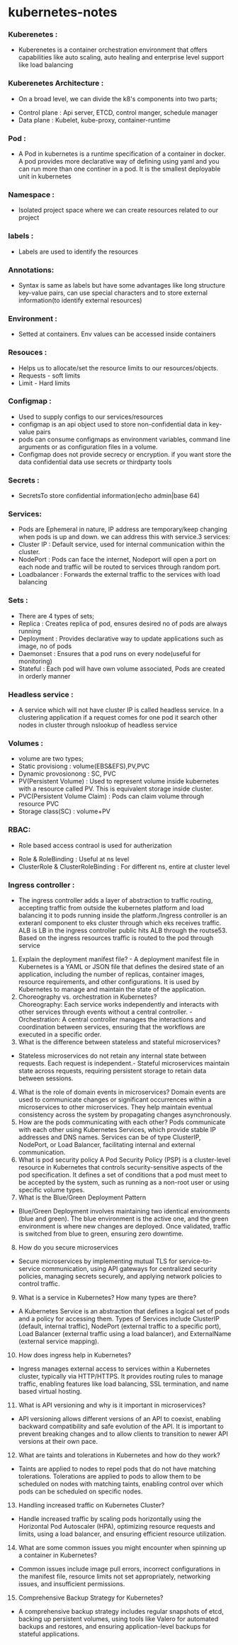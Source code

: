 # kubernetes-notes

### Kuberenetes :
* Kuberenetes is a container orchestration environment that offers capabilities like auto scaling, auto healing and enterprise level support like load balancing

### Kuberenetes Architecture :
* On a broad level, we can divide the k8's components into two parts;
 - Control plane : Api server, ETCD, control manger, schedule manager
 - Data plane : Kubelet, kube-proxy, container-runtime

### Pod :
* A Pod in kubernetes is a runtime specification of a container in docker. A pod provides more declarative way of defining using yaml and you can run more than one continer in a pod. It is the smallest deployable unit in kubernetes

### Namespace :
* Isolated project space where we can create resources related to our project

### labels :
* Labels are used to identify the resources
### Annotations:
* Syntax is same as labels but have some advantages like long structure key-value pairs, can use special characters and to store external information(to identify external resources)


### Environment :
* Setted at containers. Env values can be accessed inside containers

### Resouces :
- Helps us to allocate/set the resource limits to our resources/objects.
- Requests - soft limits
- Limit - Hard limits

### Configmap :
   - Used to supply configs to our services/resources
   - configmap is an api object used to store non-confidential data in key-value pairs
   - pods can consume configmaps as environment variables, command line arguments or as configuration files in a volume.
   - Configmap does not provide secrecy or encryption. if you want store the data confidential data use secrets or thirdparty tools
### Secrets :
* SecretsTo store confidential information(echo admin|base 64)

### Services:
  - Pods are Ephemeral in nature, IP address are temporary/keep changing when pods is up and down. we can address this with service.3 services:
  - Cluster IP : Default service, used for internal communication within the cluster.
  - NodePort : Pods can face the internet, Nodeport will open a port on each node and traffic will be routed to services through random port.
  - Loadbalancer : Forwards the external traffic to the services with load balancing

### Sets :
  - There are 4 types of sets;
  - Replica : Creates replica of pod, ensures desired no of pods are always running
  - Deployment : Provides declarative way to update applications such as image, no of pods
  - Daemonset : Ensures that a pod runs on every node(useful for monitoring)
  - Stateful : Each pod will have own volume associated, Pods are created in orderly manner

### Headless service :
* A service which will not have cluster IP is called headless service. In a clustering application if a request comes for one pod it search other nodes in cluster through nslookup of headless service


### Volumes :
 - volume are two types;
  - Static provisiong : volume(EBS&EFS),PV,PVC
  - Dynamic provosionong : SC, PVC
  - PV(Persistent Volume) : Used to represent volume inside kubernetes with a resource called PV. This is equivalent storage inside cluster.
  - PVC(Persistent Volume Claim) : Pods can claim volume through resource PVC
  - Storage class(SC) : volume+PV
  



### RBAC:
*  Role based access contraol is used for autherization
  - Role & RoleBinding : Useful at ns level
  - ClusterRole & ClusterRoleBinding : For different ns, entire at cluster level


### Ingress controller :
* The ingress controller adds a layer of abstraction to traffic routing, accepting traffic from outside the kubernetes platform and load balancing it to pods running inside the platform./Ingress controller is an exteranl component to eks cluster through which eks receives traffic. ALB is LB in the ingress controller public hits ALB through the routse53. Based on the ingress resources traffic is routed to the pod through service


1. Explain the deployment manifest file? - 
A deployment manifest file in Kubernetes is a YAML or JSON file that defines the desired state of an 
application, including the number of replicas, container images, resource requirements, and other 
configurations. It is used by Kubernetes to manage and maintain the state of the application. 
2. Choreography vs. orchestration in Kubernetes?  
Choreography: Each service works independently and interacts with other services through events 
without a central controller. - Orchestration: A central controller manages the interactions and coordination between services, 
ensuring that the workflows are executed in a specific order. 
3. What is the difference between stateless and stateful microservices? 
- Stateless microservices do not retain any internal state between requests. Each request is independent.- Stateful microservices maintain state across requests, requiring persistent storage to retain data 
between sessions. 
4. What is the role of domain events in microservices? 
Domain events are used to communicate changes or significant occurrences within a microservices to 
other microservices. They help maintain eventual consistency across the system by propagating changes 
asynchronously. 
5. How are the pods communicating with each other?
Pods communicate with each other using Kubernetes Services, which provide stable IP addresses and 
DNS names. Services can be of type ClusterIP, NodePort, or Load Balancer, facilitating internal and external 
communication. 
6. What is pod security policy
A Pod Security Policy (PSP) is a cluster-level resource in Kubernetes that controls security-sensitive 
aspects of the pod specification. It defines a set of conditions that a pod must meet to be accepted by the 
system, such as running as a non-root user or using specific volume types. 
7. What is the Blue/Green Deployment Pattern
- Blue/Green Deployment involves maintaining two identical environments (blue and green). The blue 
environment is the active one, and the green environment is where new changes are deployed. Once 
validated, traffic is switched from blue to green, ensuring zero downtime. 
8. How do you secure microservices
- Secure microservices by implementing mutual TLS for service-to-service communication, using API 
gateways for centralized security policies, managing secrets securely, and applying network policies to 
control traffic. 
9. What is a service in Kubernetes? How many types are there? 
- A Kubernetes Service is an abstraction that defines a logical set of pods and a policy for accessing them. 
Types of Services include ClusterIP (default, internal traffic), NodePort (external traffic to a specific port), 
Load Balancer (external traffic using a load balancer), and ExternalName (external service mapping). 
10. How does ingress help in Kubernetes? 
- Ingress manages external access to services within a Kubernetes cluster, typically via HTTP/HTTPS. It 
provides routing rules to manage traffic, enabling features like load balancing, SSL termination, and name
based virtual hosting. 
11. What is API versioning and why is it important in microservices? 
- API versioning allows different versions of an API to coexist, enabling backward compatibility and safe 
evolution of the API. It is important to prevent breaking changes and to allow clients to transition to newer 
API versions at their own pace. 
12. What are taints and tolerations in Kubernetes and how do they work? 
- Taints are applied to nodes to repel pods that do not have matching tolerations. Tolerations are applied 
to pods to allow them to be scheduled on nodes with matching taints, enabling control over which pods 
can be scheduled on specific nodes. 
13. Handling increased traffic on Kubernetes Cluster? 
- Handle increased traffic by scaling pods horizontally using the Horizontal Pod Autoscaler (HPA), 
optimizing resource requests and limits, using a load balancer, and ensuring efficient resource utilization. 
14. What are some common issues you might encounter when spinning up a container in 
Kubernetes? 
- Common issues include image pull errors, incorrect configurations in the manifest file, resource limits 
not set appropriately, networking issues, and insufficient permissions. 
15. Comprehensive Backup Strategy for Kubernetes? 
- A comprehensive backup strategy includes regular snapshots of etcd, backing up persistent volumes, 
using tools like Valero for automated backups and restores, and ensuring application-level backups for 
stateful applications. 


